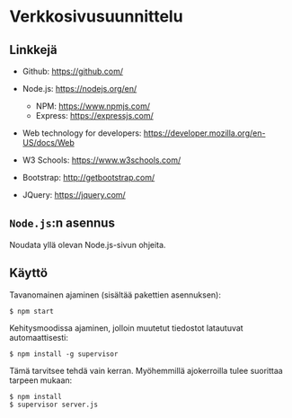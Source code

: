 # Verkkosivusuunnittelu

## Linkkejä

* Github: https://github.com/

* Node.js: https://nodejs.org/en/
  * NPM: https://www.npmjs.com/
  * Express: https://expressjs.com/

* Web technology for developers: https://developer.mozilla.org/en-US/docs/Web

* W3 Schools: https://www.w3schools.com/

* Bootstrap: http://getbootstrap.com/

* JQuery: https://jquery.com/

## `Node.js`:n asennus

Noudata yllä olevan Node.js-sivun ohjeita.

## Käyttö

Tavanomainen ajaminen (sisältää pakettien asennuksen):

```
$ npm start
```

Kehitysmoodissa ajaminen, jolloin muutetut tiedostot latautuvat automaattisesti:

```
$ npm install -g supervisor
```
Tämä tarvitsee tehdä vain kerran. Myöhemmillä ajokerroilla tulee suorittaa tarpeen mukaan:

```
$ npm install
$ supervisor server.js
```

